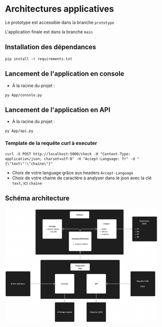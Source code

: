 # Architectures applicatives

Le prototype est accessible dans la branche `prototype`

L'application finale est dans la branche `main`

## Installation des dépendances 
```
pip install -r requirements.txt
```

## Lancement de l'application en console
- À la racine du projet : 
```
py App/console.py
```

## Lancement de l'application en API
- À la racine du projet : 
```
py App/api.py
```

### Template de la requête curl à executer
```
curl -X POST http://localhost:5000/check -H "Content-Type: application/json; charset=utf-8" -H "Accept-Language: fr" -d "{\"text\":\"chaine\"}"
```
- Choix de votre language grâce aux headers `Accept-Language`
- Choix de votre chaine de caractère à analyser dans le json avec la clé `text`, ici `chaine`

## Schéma architecture

![alt text](image.png) 